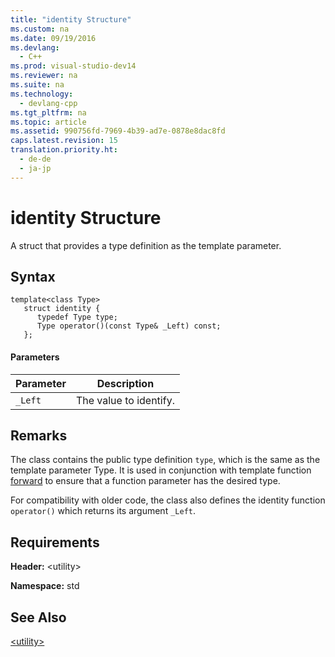 ```yaml
---
title: "identity Structure"
ms.custom: na
ms.date: 09/19/2016
ms.devlang: 
  - C++
ms.prod: visual-studio-dev14
ms.reviewer: na
ms.suite: na
ms.technology: 
  - devlang-cpp
ms.tgt_pltfrm: na
ms.topic: article
ms.assetid: 990756fd-7969-4b39-ad7e-0878e8dac8fd
caps.latest.revision: 15
translation.priority.ht: 
  - de-de
  - ja-jp
---
```

# identity Structure
A struct that provides a type definition as the template parameter.  
  
## Syntax  
  
```  
template<class Type>  
   struct identity {  
      typedef Type type;  
      Type operator()(const Type& _Left) const;  
   };  
```  
  
#### Parameters  
  
|Parameter|Description|  
|---------------|-----------------|  
|`_Left`|The value to identify.|  
  
## Remarks  
 The class contains the public type definition `type`, which is the same as the template parameter Type. It is used in conjunction with template function [forward](../vs140/-utility--functions.md#forward) to ensure that a function parameter has the desired type.  
  
 For compatibility with older code, the class also defines the identity function `operator()` which returns its argument `_Left`.  
  
## Requirements  
 **Header:** <utility\>  
  
 **Namespace:** std  
  
## See Also  
 [<utility\>](../vs140/-utility-.md)